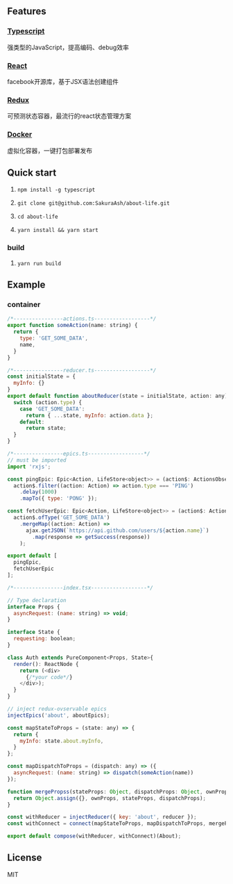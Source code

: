 ## Features

### [Typescript](https://github.com/Microsoft/TypeScript)

  强类型的JavaScript，提高编码、debug效率
### [React](https://github.com/facebook/react)
  facebook开源库，基于JSX语法创建组件
### [Redux](https://github.com/reactjs/redux)
  可预测状态容器，最流行的react状态管理方案
### [Docker](https://www.docker.com/)
  虚拟化容器，一键打包部署发布

## Quick start
1. `npm install -g typescript`

2. `git clone git@github.com:SakuraAsh/about-life.git`
3. `cd about-life`
4. `yarn install && yarn start`

### build
1. `yarn run build`

## Example

### container
```javascript
/*----------------actions.ts------------------*/
export function someAction(name: string) {
  return {
    type: 'GET_SOME_DATA',
    name,
  }
}

/*----------------reducer.ts------------------*/
const initialState = {
  myInfo: {}
}
export default function aboutReducer(state = initialState, action: any) {
  switch (action.type) {
    case 'GET_SOME_DATA':
      return { ...state, myInfo: action.data };
    default:
      return state;
  }
}

/*----------------epics.ts------------------*/
// must be imported
import 'rxjs';

const pingEpic: Epic<Action, LifeStore<object>> = (action$: ActionsObservable<Action>) =>
  action$.filter((action: Action) => action.type === 'PING')
    .delay(1000)
    .mapTo({ type: 'PONG' });

const fetchUserEpic: Epic<Action, LifeStore<object>> = (action$: ActionsObservable<Action>) =>
  action$.ofType('GET_SOME_DATA')
    .mergeMap((action: Action) =>
      ajax.getJSON(`https://api.github.com/users/${action.name}`)
        .map(response => getSuccess(response))
    );

export default [
  pingEpic,
  fetchUserEpic
];

/*----------------index.tsx------------------*/

// Type declaration
interface Props {
  asyncRequest: (name: string) => void;
}

interface State {
  requesting: boolean;
}

class Auth extends PureComponent<Props, State>{
  render(): ReactNode {
    return (<div>
      {/*your code*/}
    </div>);
  }
}

// inject redux-ovservable epics
injectEpics('about', aboutEpics);

const mapStateToProps = (state: any) => {
  return {
    myInfo: state.about.myInfo,
  }
};

const mapDispatchToProps = (dispatch: any) => ({
  asyncRequest: (name: string) => dispatch(someAction(name))
});

function mergePropss(stateProps: Object, dispatchProps: Object, ownProps: Object) {
  return Object.assign({}, ownProps, stateProps, dispatchProps);
}

const withReducer = injectReducer({ key: 'about', reducer });
const withConnect = connect(mapStateToProps, mapDispatchToProps, mergePropss);

export default compose(withReducer, withConnect)(About);

```

## License

MIT
